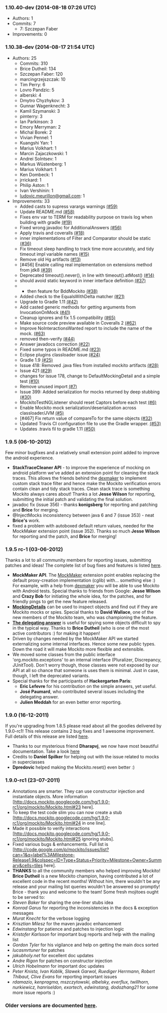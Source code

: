 ### 1.10.40-dev (2014-08-18 07:26 UTC)

* Authors: 1
* Commits: 7
  * 7: Szczepan Faber
* Improvements: 0

### 1.10.38-dev (2014-08-17 21:54 UTC)

* Authors: 25
  * Commits: 310
  * Brice Dutheil: 134
  * Szczepan Faber: 120
  * marcingrzejszczak: 10
  * Tim Perry: 6
  * Lovro Pandzic: 5
  * alberski: 4
  * Dmytro Chyzhykov: 3
  * Gunnar Wagenknecht: 3
  * Kamil Szymanski: 3
  * pimterry: 3
  * Ian Parkinson: 3
  * Emory Merryman: 2
  * Michal Borek: 2
  * Vivian Pennel: 1
  * Kuangshi Yan: 1
  * Marius Volkhart: 1
  * Marcin Zajaczkowski: 1
  * Andrei Solntsev: 1
  * Markus Wüstenberg: 1
  * Marius Volkhart: 1
  * Ken Dombeck: 1
  * jrrickard: 1
  * Philip Aston: 1
  * Ivan Vershinin: 1
  * ludovic.meurillon@gmail.com: 1
* Improvements: 33
  * Added casts to supress varargs warnings [(#59)](https://github.com/mockito/mockito/pull/59)
  * Update README.md [(#58)](https://github.com/mockito/mockito/pull/58)
  * Fixes env var to TERM for readability purpose on travis log when building with gradle [(#19)](https://github.com/mockito/mockito/pull/19)
  * Fixed wrong javadoc for AdditionalAnswers [(#56)](https://github.com/mockito/mockito/pull/56)
  * Apply travis and coveralls [(#18)](https://github.com/mockito/mockito/pull/18)
  * inner implementations of Filter and Comparator should be static [(#36)](https://github.com/mockito/mockito/pull/36)
  * Fix timeout sleep handling to track time more accurately, and tidy timeout impl variable names [(#15)](https://github.com/mockito/mockito/pull/15)
  * Remove old Hg artifacts [(#13)](https://github.com/mockito/mockito/pull/13)
  * [#456] Enable calling real implementation on extensions method from jdk8 [(#39)](https://github.com/mockito/mockito/pull/39)
  * Deprecated timeout().never(), in line with timeout().atMost() [(#14)](https://github.com/mockito/mockito/pull/14)
  * should avoid static keyword in inner interface definition [(#37)](https://github.com/mockito/mockito/pull/37)
  * - then feature for BddMockito [(#38)](https://github.com/mockito/mockito/pull/38)
  * Added check to the EqualsWithDelta matcher [(#21)](https://github.com/mockito/mockito/pull/21)
  * Upgrade to Gradle 1.11 [(#42)](https://github.com/mockito/mockito/pull/42)
  * Add casted generic methods for getting arguments from InvocationOnMock [(#41)](https://github.com/mockito/mockito/pull/41)
  * Cleanup ignores and fix 1.5 compatibility [(#65)](https://github.com/mockito/mockito/pull/65)
  * Make source code preview available in Coveralls 2 [(#62)](https://github.com/mockito/mockito/pull/62)
  * Improve NoInteractionsWanted report to include the name of the mock. [(#63)](https://github.com/mockito/mockito/pull/63)
  * removed then-verify [(#44)](https://github.com/mockito/mockito/pull/44)
  * Answer javadocs correction [(#22)](https://github.com/mockito/mockito/pull/22)
  * Fixed some typos in README.md [(#23)](https://github.com/mockito/mockito/pull/23)
  * Eclipse plugins classloader issue  [(#24)](https://github.com/mockito/mockito/pull/24)
  * Gradle 1.9 [(#25)](https://github.com/mockito/mockito/pull/25)
  * Issue 418: Removed .java files from installed mockito artifacts [(#28)](https://github.com/mockito/mockito/pull/28)
  * Issue 421 [(#29)](https://github.com/mockito/mockito/pull/29)
  * changes for issue 178, change to DefaultMockingDetail and a simple test [(#10)](https://github.com/mockito/mockito/pull/10)
  * Remove unused import [(#7)](https://github.com/mockito/mockito/pull/7)
  * Issue 399: Added serialization for mocks returned by deep stubbing [(#30)](https://github.com/mockito/mockito/pull/30)
  * MockitoTestNGListener should reset Captors before each test [(#6)](https://github.com/mockito/mockito/pull/6)
  * Enable Mockito mock serialization/deserialization across classloader/JVM [(#5)](https://github.com/mockito/mockito/pull/5)
  * [#467] Fix return value of compareTo for the same objects [(#32)](https://github.com/mockito/mockito/pull/32)
  * Updated Travis CI configuration file to use the Gradle wrapper. [(#53)](https://github.com/mockito/mockito/pull/53)
  * Updates .travis fil to gradle 1.11 [(#50)](https://github.com/mockito/mockito/pull/50)

### 1.9.5 (06-10-2012)

Few minor bugfixes and a relatively small extension point added to improve the android experience.

* **StackTraceCleaner API** - to improve the experience of mocking on android platform we've added an extension point for cleaning the stack traces. This allows the friends behind the [dexmaker](http://code.google.com/p/dexmaker) to implement custom stack trace filter and hence make the Mockito verification errors contain clean and tidy stack traces. Clean stack trace is something Mockito always cares about! Thanks a lot **Jesse Wilson** for reporting, submitting the initial patch and validating the final solution.
* javadoc fix (issue 356) - thanks **konigsberg** for reporting and patching and **Brice** for merging.
* @InjectMocks inconsistency between java 6 and 7 (issue 353) - neat **Brice's** work.
* fixed a problem with autoboxed default return values, needed for the MockMaker extension point (issue 352). Thanks so much **Jesse Wilson** for reporting and the patch, and **Brice** for merging!

### 1.9.5 rc-1 (03-06-2012)

Thanks a lot to all community members for reporting issues, submitting patches and ideas! The complete list of bug fixes and features is listed [here](http://code.google.com/p/mockito/issues/list?can=1&q=label%3AMilestone-Release1.9.5-rc1&colspec=ID+Type+Status+Priority+Milestone+Owner+Summary&cells=tiles).

* **MockMaker API**. The [MockMaker](http://docs.mockito.googlecode.com/hg/1.9.5-rc1/org/mockito/plugins/MockMaker.html) extension point enables replacing the default proxy-creation implementation (cglib) with... something else :) For example, with a help from [dexmaker](http://code.google.com/p/dexmaker) you will be able to use Mockito with Android tests. Special thanks to friends from Google: **Jesse Wilson** and **Crazy Bob** for initiating the whole idea, for the patches, and for friendly pings to get the new feature released.
* [**MockingDetails**](http://docs.mockito.googlecode.com/hg/1.9.5-rc1/org/mockito/Mockito.html#mocking_details) can be used to inspect objects and find out if they are Mockito mocks or spies. Special thanks to **David Wallace**, one of the new members of the Mockito team, who was championing the feature.
* [**The delegating answer**](http://docs.mockito.googlecode.com/hg/1.9.5-rc1/org/mockito/Mockito.html#delegating_call_to_real_instance) is useful for spying some objects difficult to spy in the typical way. Thanks to **Brice Dutheil** (who is one of the most active contributors :) for making it happen!
* Driven by changes needed by the MockMaker API we started externalizing some internal interfaces. Hence some new public types. Down the road it will make Mockito more flexible and extensible.
* We moved some classes from the public interface 'org.mockito.exceptions' to an internal interface (Pluralizer, Discrepancy, JUnitTool). Don't worry though, those classes were not exposed by our API at all so chance that someone is uses them is minimal. Just in case, though, I left the deprecated variants.
* Special thanks for the participants of **Hackergarten Paris**:
  * **Eric Lefevre** for his contribution on the simple answers, yet useful.
  * **José Paumard**, who contributed several issues including the delegating answer.
  * **Julien Meddah** for an even better error reporting.

### 1.9.0 (16-12-2011)

If you're upgrading from 1.8.5 please read about all the goodies delivered by 1.9.0-rc1! This release contains 2 bug fixes and 1 awesome improvement. Full details of this release are listed [here](http://code.google.com/p/mockito/issues/list?can=1&q=label%3AMilestone-Release1.9&colspec=ID+Type+Status+Priority+Milestone+Owner+Summary&cells=tiles).

* Thanks to our mysterious friend **Dharapvj**, we now have most beautiful documentation. Take a look [here](http://docs.mockito.googlecode.com/hg/latest/org/mockito/Mockito.html)
* Credits to **Daniel Spilker** for helping out with the issue related to mocks in superclasses
* **Dpredovic** helped making the Mockito.reset() even better :)

### 1.9.0-rc1 (23-07-2011)

 * Annotations are smarter. They can use constructor injection and instantiate objects. More information [http://docs.mockito.googlecode.com/hg/1.9.0-rc1/org/mockito/Mockito.html#23 here].
 * To keep the test code slim you can now create a stub [http://docs.mockito.googlecode.com/hg/1.9.0-rc1/org/mockito/Mockito.html#24 in one line].
 * Made it possible to verify interactions [http://docs.mockito.googlecode.com/hg/1.9.0-rc1/org/mockito/Mockito.html#25 ignoring stubs].
 * Fixed various bugs & enhancements. Full list is [http://code.google.com/p/mockito/issues/list?can=1&q=label%3AMilestone-Release1.9&colspec=ID+Type+Status+Priority+Milestone+Owner+Summary&cells=tiles here].
 * **THANKS** to all the community members who helped improving Mockito! **Brice Dutheil** is a new Mockito champion, having contributed a lot of excellent code in the recent months! Without him, there wouldn't be any release and your mailing list queries wouldn't be answered so promptly! Brice - thank you and welcome to the team! Some fresh mojitoes ought to be served to:
  * *Steven Baker* for sharing the one-liner stubs idea
  * *Konrad Garus* for reporting the inconsistencies in the docs & exception messages
  * *Murat Knecht* for the verbose logging
  * *Krisztian Milesz* for the maven javadoc enhancement
  * *Edwinstang* for patience and patches to injection logic
  * *Kristofer Karlsson* for important bug reports and help with the mailing list
  * *Gordon Tyler* for his vigilance and help on getting the main docs sorted
  * *lucasmrtuner* for patches
  * *jakubholy.net* for excellent doc updates
  * *Andre Rigon* for patches on constructor injection
  * *Ulrich Hobelmann* for important doc updates
  * *Peter Knista, Ivan Koblik, Slawek Garwol, Ruediger Herrmann, Robert Thibaut, Clive Evans* for reporting important issues
  * *rdamazio, kenpragma, mszczytowski, albelsky, everflux, twillhorn, nurkiewicz, hanriseldon, exortech, edwinstang, dodozhang21* for some more issue reports :)

### Older versions are documented [here](https://code.google.com/p/mockito/wiki/ReleaseNotes).
